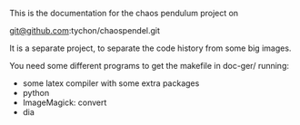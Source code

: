 
This is the documentation for the chaos pendulum project on

git@github.com:tychon/chaospendel.git

It is a separate project, to separate the code history from some big images.

You need some different programs to get the makefile in doc-ger/ running:

* some latex compiler with some extra packages
* python
* ImageMagick: convert
* dia

